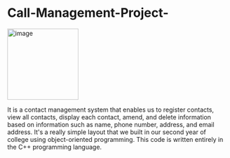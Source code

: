 # Call-Management-Project-

<img width="162" alt="image" src="https://user-images.githubusercontent.com/84791003/145724570-25dddbc0-0993-4c2e-98bf-871c4232662e.png"> 

It is a contact management system that enables us to register contacts, view all contacts, display each contact, amend, and delete information based on information such as name, phone number, address, and email address. It's a really simple layout that we built in our second year of college using object-oriented programming.
This code is written entirely in the C++ programming language.

